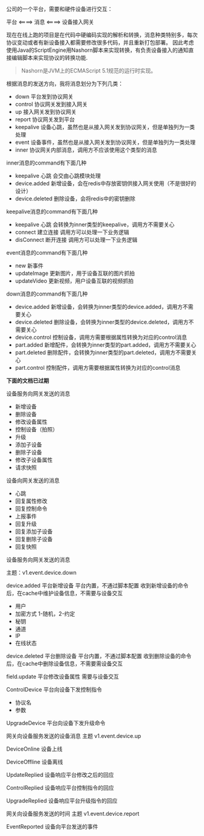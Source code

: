 公司的一个平台，需要和硬件设备进行交互：

平台 <====> 消息  <====> 设备接入网关

现在在线上跑的项目是在代码中硬编码实现的解析和转换，消息种类特别多，每次协议变动或者有新设备接入都需要修改很多代码，并且重新打包部署。
因此考虑使用Java的ScriptEngine用Nashorn脚本来实现转换，有负责设备接入的通知直接编辑脚本来实现协议的转换功能.

> Nashorn是JVM上的ECMAScript 5.1规范的运行时实现。

根据消息的发送方向，我将消息划分为下列几类：

- down 平台发到协议网关
- control 协议网关发到接入网关
- up 接入网关发到协议网关
- report 协议网关发到平台
- keepalive 设备心跳，虽然也是从接入网关发到协议网关，但是单独列为一类处理
- event 设备事件，虽然也是从接入网关发到协议网关，但是单独列为一类处理
- inner 协议网关内部消息，调用方不应该使用这个类型的消息

inner消息的command有下面几种

- keepalive 心跳 会交由心跳模块处理
- device.added 新增设备，会在redis中存放密钥供接入网关使用（不是很好的设计）
- device.deleted 删除设备，会将redis中的密钥删除

keepalive消息的command有下面几种

- keepalive 心跳 会转换为inner类型的keepalive，调用方不需要关心
- connect 建立连接 调用方可以处理一下业务逻辑
- disConnect 断开连接 调用方可以处理一下业务逻辑

event消息的command有下面几种

- new 新事件
- updateImage 更新图片，用于设备互联的图片抓拍
- updateVideo 更新视频，用户设备互联的视频抓拍

down消息的command有下面几种

- device.added 新增设备，会转换为inner类型的device.added，调用方不需要关心
- device.deleted 删除设备，会转换为inner类型的device.deleted，调用方不需要关心
- device.control 控制设备，调用方需要根据属性转换为对应的control消息
- part.added 新增配件，会转换为inner类型的part.added，调用方不需要关心
- part.deleted 删除配件，会转换为inner类型的part.deleted，调用方不需要关心
- part.control 控制配件，调用方需要根据属性转换为对应的control消息




**下面的文档已过期**

设备服务向网关发送的消息

- 新增设备
- 删除设备
- 修改设备属性
- 控制设备（拍照）
- 升级
- 添加子设备
- 删除子设备
- 修改子设备属性
- 请求快照

设备向网关发送的消息

- 心跳
- 回复属性修改
- 回复控制命令
- 上报事件
- 回复升级
- 回复添加子设备
- 回复删除子设备
- 回复快照


设备服务向网关发送的消息

主题：v1.event.device.down

device.added 平台新增设备 平台内置，不通过脚本配置
收到新增设备的命令后，在cache中维护设备信息，不需要与设备交互

- 用户
- 加密方式 1-随机，2-约定
- 秘钥
- 通道
- IP
- 在线状态

device.deleted 平台删除设备 平台内置，不通过脚本配置
收到删除设备的命令后，在cache中删除设备信息，不需要需设备交互

field.update 平台修改设备属性
需要与设备交互

ControlDevice 平台向设备下发控制指令

- 协议名
- 参数

UpgradeDevice 平台向设备下发升级命令

网关向设备服务发送的设备消息
主题 v1.event.device.up

DeviceOnline 设备上线

DeviceOffline 设备离线

UpdateReplied  设备响应平台修改之后的回应

ControlReplied 设备响应平台控制指令的回应

UpgradeReplied 设备响应平台升级指令的回应

网关向设备服务发送的时间
主题 v1.event.device.report

EventReported 设备向平台发送的事件